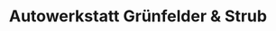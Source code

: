 ---
title: "Autowerkstatt Grünfelder & Strub"
url: /mutterstadt/autowerkstatt-gruenfelder-und-strub/
shop: Autowerkstatt
---